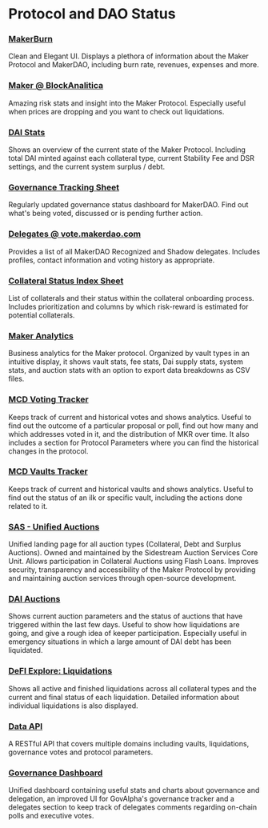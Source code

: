 # Protocol and DAO Status

### [MakerBurn](https://makerburn.com/)

Clean and Elegant UI. Displays a plethora of information about the Maker Protocol and MakerDAO, including burn rate, revenues, expenses and more.

### [Maker @ BlockAnalitica](https://maker.blockanalitica.com/)

Amazing risk stats and insight into the Maker Protocol. Especially useful when prices are dropping and you want to check out liquidations.

### [DAI Stats](https://daistats.com/)

Shows an overview of the current state of the Maker Protocol. Including total DAI minted against each collateral type, current Stability Fee and DSR settings, and the current system surplus / debt.

### [Governance Tracking Sheet](https://docs.google.com/spreadsheets/d/1LWNlv6hr8oXebk8rvXZBPRVDjN-3OrzI0IgLwBVk0vM/edit#gid=0)

Regularly updated governance status dashboard for MakerDAO. Find out what's being voted, discussed or is pending further action.

### [Delegates @ vote.makerdao.com](https://vote.makerdao.com/delegates?network=mainnet)

Provides a list of all MakerDAO Recognized and Shadow delegates. Includes profiles, contact information and voting history as appropriate.

### [Collateral Status Index Sheet](https://docs.google.com/spreadsheets/d/1PDf_CzhGa7mLuOUfX6Bz3WrnCjDRhIjmu-vDZMMw4Qc/edit#gid=1077340672)

List of collaterals and their status within the collateral onboarding process. Includes prioritization and columns by which risk-reward is estimated for potential collaterals.

### [Maker Analytics](https://www.mkranalytics.com/)

Business analytics for the Maker protocol. Organized by vault types in an intuitive display, it shows vault stats, fee stats, Dai supply stats, system stats, and auction stats with an option to export data breakdowns as CSV files.

### [MCD Voting Tracker](https://tracker-gov.makerdao.network/)

Keeps track of current and historical votes and shows analytics. Useful to find out the outcome of a particular proposal or poll, find out how many and which addresses voted in it, and the distribution of MKR over time. It also includes a section for Protocol Parameters where you can find the historical changes in the protocol.

### [MCD Vaults Tracker](https://tracker-vaults.makerdao.network/)

Keeps track of current and historical vaults and shows analytics. Useful to find out the status of an ilk or specific vault, including the actions done related to it.

### [SAS - Unified Auctions](https://auctions.makerdao.network/)

Unified landing page for all auction types (Collateral, Debt and Surplus Auctions). Owned and maintained by the Sidestream Auction Services Core Unit. Allows participation in Collateral Auctions using Flash Loans. Improves security, transparency and accessibility of the Maker Protocol by providing and maintaining auction services through open-source development.

### [DAI Auctions](https://daiauctions.com/#)

Shows current auction parameters and the status of auctions that have triggered within the last few days. Useful to show how liquidations are going, and give a rough idea of keeper participation. Especially useful in emergency situations in which a large amount of DAI debt has been liquidated.

### [DeFI Explore: Liquidations](https://defiexplore.com/liquidations)

Shows all active and finished liquidations across all collateral types and the current and final status of each liquidation. Detailed information about individual liquidations is also displayed.

### [Data API](https://data-api.makerdao.network/redoc)

A RESTful API that covers multiple domains including vaults, liquidations, governance votes and protocol parameters.

### [Governance Dashboard](https://www.makerdao-governance-dashboard.com/)

Unified dashboard containing useful stats and charts about governance and delegation, an improved UI for GovAlpha's governance tracker and a delegates section to keep track of delegates comments regarding on-chain polls and executive votes.
